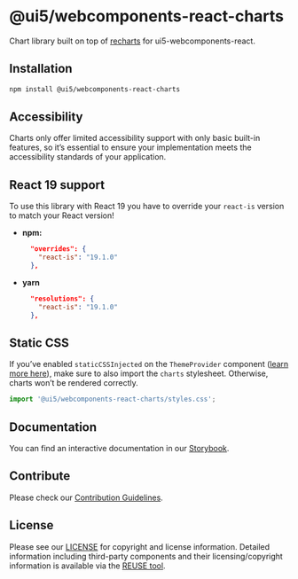 # @ui5/webcomponents-react-charts

Chart library built on top of [recharts](https://recharts.org/) for ui5-webcomponents-react.

## Installation

```bash
npm install @ui5/webcomponents-react-charts
```

## Accessibility

Charts only offer limited accessibility support with only basic built-in features, so it’s essential to ensure your implementation meets the accessibility standards of your application.

## React 19 support

To use this library with React 19 you have to override your `react-is` version to match your React version!

- **npm:**

  ```json
    "overrides": {
      "react-is": "19.1.0"
    },
  ```

- **yarn**

  ```json
    "resolutions": {
      "react-is": "19.1.0"
    },
  ```

## Static CSS

If you’ve enabled `staticCSSInjected` on the `ThemeProvider` component ([learn more here](https://sap.github.io/ui5-webcomponents-react/v2/?path=/docs/knowledge-base-server-side-rendering--docs#add-to-existing-project)), make sure to also import the `charts` stylesheet. Otherwise, charts won’t be rendered correctly.

```ts
import '@ui5/webcomponents-react-charts/styles.css';
```

## Documentation

You can find an interactive documentation in our [Storybook](https://sap.github.io/ui5-webcomponents-react/).

## Contribute

Please check our [Contribution Guidelines](https://github.com/SAP/ui5-webcomponents-react/blob/main/CONTRIBUTING.md).

## License

Please see our [LICENSE](https://github.com/SAP/ui5-webcomponents-react/blob/main/LICENSE) for copyright and license information.
Detailed information including third-party components and their licensing/copyright information is available via the [REUSE tool](https://api.reuse.software/info/github.com/UI5/webcomponents-react).

<!-- Use the force -->
